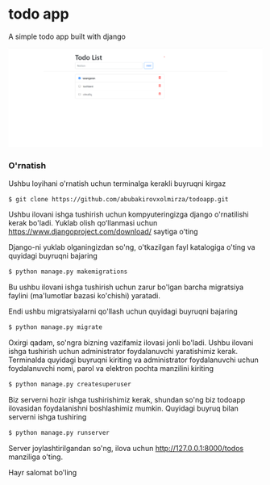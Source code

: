# todo app
A simple todo app built with django

![todo App](https://github.com/abubakirovxolmirza/todoapp/blob/main/staticfiles/todoApp.png)
### O'rnatish
Ushbu loyihani o'rnatish uchun terminalga kerakli buyruqni kirgaz
```bash
$ git clone https://github.com/abubakirovxolmirza/todoapp.git
```
Ushbu ilovani ishga tushirish uchun kompyuteringizga django o'rnatilishi kerak bo'ladi. Yuklab olish qoʻllanmasi uchun https://www.djangoproject.com/download/ saytiga oʻting

Django-ni yuklab olganingizdan so'ng, o'tkazilgan fayl katalogiga o'ting va quyidagi buyruqni bajaring
```bash
$ python manage.py makemigrations
```

Bu ushbu ilovani ishga tushirish uchun zarur bo'lgan barcha migratsiya faylini (ma'lumotlar bazasi ko'chishi) yaratadi.

Endi ushbu migratsiyalarni qo'llash uchun quyidagi buyruqni bajaring
```bash
$ python manage.py migrate
```

Oxirgi qadam, so'ngra bizning vazifamiz ilovasi jonli bo'ladi. Ushbu ilovani ishga tushirish uchun administrator foydalanuvchi yaratishimiz kerak. Terminalda quyidagi buyruqni kiriting va administrator foydalanuvchi uchun foydalanuvchi nomi, parol va elektron pochta manzilini kiriting
```bash
$ python manage.py createsuperuser
```

Biz serverni hozir ishga tushirishimiz kerak, shundan so'ng biz todoapp  ilovasidan foydalanishni boshlashimiz mumkin. Quyidagi buyruq bilan serverni ishga tushiring
```bash
$ python manage.py runserver
```

Server joylashtirilgandan so'ng, ilova uchun http://127.0.0.1:8000/todos manziliga o'ting.

Hayr salomat bo'ling
